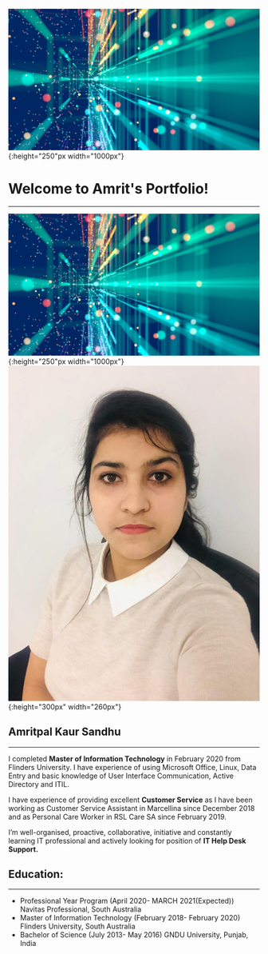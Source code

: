 ![Background image](/Images/Information%20Technology%20image.jpg){:height="250"px width="1000px"}



# Welcome to Amrit's Portfolio!
  -----------------------------
![Background image](/Images/Information%20Technology%20image.jpg){:height="250"px width="1000px"}
![](Images/WhatsApp%20Image%202020-11-29%20at%205.15.08%20PM.jpeg){:height="300px" width="260px"} 
## Amritpal Kaur Sandhu
  --------------------

I completed **Master of Information Technology** in February 2020 from Flinders University. I have experience of using Microsoft Office, Linux, Data Entry and basic knowledge of User Interface Communication, Active Directory and ITIL.


I have experience of providing excellent **Customer Service** as I have been working as Customer Service Assistant in Marcellina since December 2018 and as Personal Care Worker in RSL Care SA since February 2019. 


I’m well-organised, proactive, collaborative, initiative and constantly learning IT professional and actively looking for position of **IT Help Desk Support.**

## Education:
  ----------
  
+ Professional Year Program  (April 2020- MARCH 2021(Expected)) 
  Navitas Professional, South Australia
+ Master of Information Technology (February 2018- February 2020)
  Flinders University, South Australia
+ Bachelor of Science (July 2013- May 2016)
  GNDU University, Punjab, India








